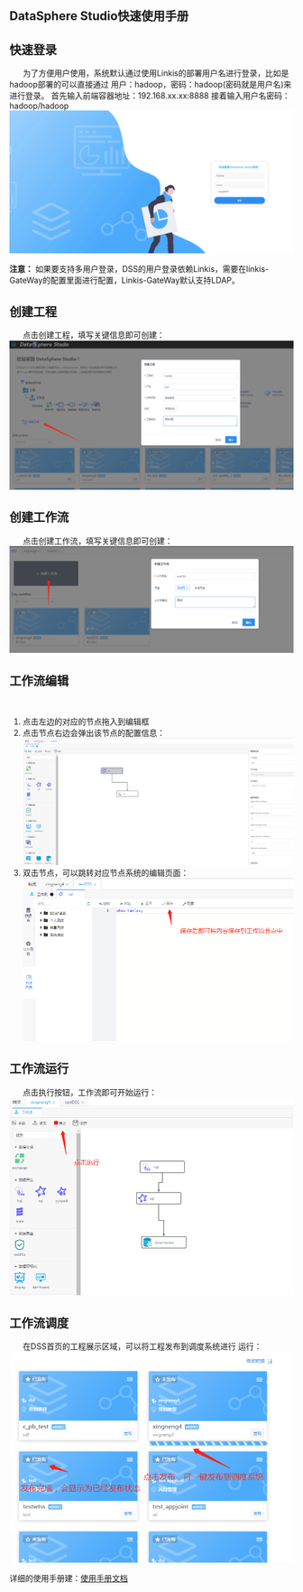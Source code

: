 DataSphere Studio快速使用手册
-
## 快速登录
&nbsp;&nbsp;&nbsp;&nbsp;&nbsp;&nbsp;为了方便用户使用，系统默认通过使用Linkis的部署用户名进行登录，比如是hadoop部署的可以直接通过 用户：hadoop，密码：hadoop(密码就是用户名)来进行登录。 首先输入前端容器地址：192.168.xx.xx:8888 接着输入用户名密码：hadoop/hadoop
![quick_start00](/images/zh_CN/charpter3/quickstart/quick_start00.png)

__注意：__ 如果要支持多用户登录，DSS的用户登录依赖Linkis，需要在linkis-GateWay的配置里面进行配置，Linkis-GateWay默认支持LDAP。

## 创建工程
&nbsp;&nbsp;&nbsp;&nbsp;&nbsp;&nbsp;点击创建工程，填写关键信息即可创建：
![quick_start01](/images/zh_CN/charpter3/quickstart/quick_start01.png)

## 创建工作流
&nbsp;&nbsp;&nbsp;&nbsp;&nbsp;&nbsp;点击创建工作流，填写关键信息即可创建：
![quick_start02](/images/zh_CN/charpter3/quickstart/quick_start02.png)

## 工作流编辑
&nbsp;&nbsp;&nbsp;&nbsp;&nbsp;&nbsp;
1. 点击左边的对应的节点拖入到编辑框
2. 点击节点右边会弹出该节点的配置信息：
![quick_start03](/images/zh_CN/charpter3/quickstart/quick_start03.png)
3. 双击节点，可以跳转对应节点系统的编辑页面：
![quick_start04](/images/zh_CN/charpter3/quickstart/quick_start04.png)


## 工作流运行

&nbsp;&nbsp;&nbsp;&nbsp;&nbsp;&nbsp;点击执行按钮，工作流即可开始运行：
![quick_start05](/images/zh_CN/charpter3/quickstart/quick_start05.png)
## 工作流调度

&nbsp;&nbsp;&nbsp;&nbsp;&nbsp;&nbsp;在DSS首页的工程展示区域，可以将工程发布到调度系统进行
运行：
![quick_start06](/images/zh_CN/charpter3/quickstart/quick_start06.png)

详细的使用手册建：[使用手册文档]()